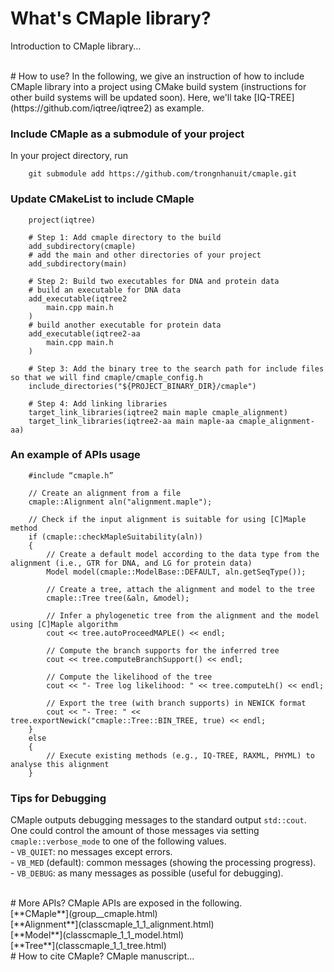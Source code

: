 # What's CMaple library?

Introduction to CMaple library...


<br>
# How to use?
In the following, we give an instruction of how to include CMaple library into a project using CMake build system (instructions for other build systems will be updated soon). Here, we'll take [IQ-TREE](https://github.com/iqtree/iqtree2) as example.

### Include CMaple as a submodule of your project

In your project directory, run
    	
    	git submodule add https://github.com/trongnhanuit/cmaple.git
    	
   
### Update CMakeList to include CMaple

    	project(iqtree)
    	
    	# Step 1: Add cmaple directory to the build
    	add_subdirectory(cmaple)
    	# add the main and other directories of your project
    	add_subdirectory(main)
    	
    	# Step 2: Build two executables for DNA and protein data
    	# build an executable for DNA data
    	add_executable(iqtree2
			main.cpp main.h
		)
		# build another executable for protein data
    	add_executable(iqtree2-aa
			main.cpp main.h
		)
		
    	# Step 3: Add the binary tree to the search path for include files so that we will find cmaple/cmaple_config.h
    	include_directories("${PROJECT_BINARY_DIR}/cmaple")
    	
    	# Step 4: Add linking libraries
    	target_link_libraries(iqtree2 main maple cmaple_alignment)
    	target_link_libraries(iqtree2-aa main maple-aa cmaple_alignment-aa)

### An example of APIs usage

    	#include “cmaple.h”
    	
    	// Create an alignment from a file
    	cmaple::Alignment aln("alignment.maple");
    	
    	// Check if the input alignment is suitable for using [C]Maple method
    	if (cmaple::checkMapleSuitability(aln))
    	{
    		// Create a default model according to the data type from the alignment (i.e., GTR for DNA, and LG for protein data)
    		Model model(cmaple::ModelBase::DEFAULT, aln.getSeqType());
    	
    		// Create a tree, attach the alignment and model to the tree
    		cmaple::Tree tree(&aln, &model);
    	
    		// Infer a phylogenetic tree from the alignment and the model using [C]Maple algorithm
    		cout << tree.autoProceedMAPLE() << endl;
    	
    		// Compute the branch supports for the inferred tree
    		cout << tree.computeBranchSupport() << endl;
    	
    		// Compute the likelihood of the tree
    		cout << "- Tree log likelihood: " << tree.computeLh() << endl;
    	
    		// Export the tree (with branch supports) in NEWICK format
    		cout << "- Tree: " << tree.exportNewick("cmaple::Tree::BIN_TREE, true) << endl;
    	}
    	else
    	{
    		// Execute existing methods (e.g., IQ-TREE, RAXML, PHYML) to analyse this alignment
    	}

### Tips for Debugging
CMaple outputs debugging messages to the standard output `std::cout`. One could control the amount of those messages via setting `cmaple::verbose_mode` to one of the following values.
<br> - `VB_QUIET`: no messages except errors.
<br> - `VB_MED` (default): common messages (showing the processing progress).
<br> - `VB_DEBUG`: as many messages as possible (useful for debugging).


<br>
# More APIs?
CMaple APIs are exposed in the following.
<br>[**CMaple**](group__cmaple.html)
<br>[**Alignment**](classcmaple_1_1_alignment.html)
<br>[**Model**](classcmaple_1_1_model.html)
<br>[**Tree**](classcmaple_1_1_tree.html)


<br>
# How to cite CMaple?
CMaple manuscript...


